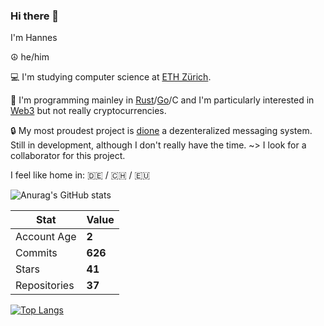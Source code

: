 ### Hi there 👋
I'm Hannes

☮️ he/him

💻 I'm studying computer science at [ETH Zürich](https://ethz.ch/en.html).

🦭 I'm programming mainley in [Rust](https://rust-lang.org)/[Go](https://go.dev)/C and I'm particularly interested in [Web3](https://web3.foundation/about/) but not really cryptocurrencies.

🔒 My most proudest project is [dione](https://github.com/Dione-Software/dione) a dezenteralized messaging system. Still in development, although I don't really have the time. ~> I look for a collaborator for this project. 

I feel like home in: 🇩🇪 / 🇨🇭 / 🇪🇺


![Anurag's GitHub stats](https://github-readme-stats.vercel.app/api?username=umgefahren&show_icons=true)


| Stat         	| Value                  	|
|--------------	|------------------------	|
| Account Age  	| **2**  	|
| Commits      	| **626**      	|
| Stars        	| **41**        	|
| Repositories 	| **37** 	|

[![Top Langs](https://github-readme-stats.vercel.app/api/top-langs/?username=umgefahren&layout=compact&langs_count=8)](https://github.com/anuraghazra/github-readme-stats)
